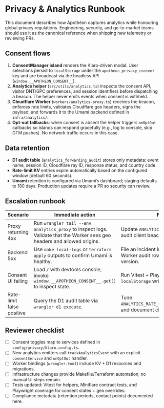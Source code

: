 # Privacy & Analytics Runbook

This document describes how Apothéon captures analytics while honouring global
privacy regulations. Engineering, security, and go-to-market teams should use
it as the canonical reference when shipping new telemetry or reviewing PRs.

## Consent flows

1. **ConsentManager island** renders the Klaro-driven modal. User selections
   persist to `localStorage` under the `apotheon_privacy_consent` key and are
   broadcast via the headless API (`window.__APOTHEON_CONSENT__`).
2. **Analytics helper** (`src/utils/analytics.ts`) inspects the consent API,
   visitor DNT/GPC preferences, and session identifiers before dispatching a
   beacon. The helper never emits events when consent is withheld.
3. **Cloudflare Worker** (`workers/analytics-proxy.ts`) receives the beacon,
   enforces rate limits, validates Cloudflare geo headers, signs the payload, and
   forwards it to the Umami backend defined in `infra/analytics/`.
4. **Opt-out fallbacks**: when consent is absent the helper triggers `onOptOut`
   callbacks so islands can respond gracefully (e.g., log to console, skip GTM
   pushes). No network traffic occurs in this case.

## Data retention

- **D1 audit table** (`analytics_forwarding_audit`) stores only metadata: event
  name, session ID, Cloudflare ray ID, response status, and country code.
- **Rate-limit KV** entries expire automatically based on the configured window
  (default 60 seconds).
- **Umami** retention is configured via Umami’s dashboard; staging defaults to
  180 days. Production updates require a PR so security can review.

## Escalation runbook

| Scenario                  | Immediate action                                                                                                          | Follow-up                                                                             |
| ------------------------- | ------------------------------------------------------------------------------------------------------------------------- | ------------------------------------------------------------------------------------- |
| Proxy returning 4xx       | Run `wrangler tail --env analytics_proxy` to inspect logs. Validate that the Worker sees geo headers and allowed origins. | Update `ANALYTICS_ALLOWED_ORIGINS` or audit client beacons.                           |
| Backend 5xx               | Use `make local-logs` or `terraform apply` outputs to confirm Umami is healthy.                                           | File an incident in PagerDuty; include Worker audit rows and Terraform state version. |
| Consent UI failing        | Load `/` with devtools console; invoke `window.__APOTHEON_CONSENT__.get()` to inspect state.                              | Run Vitest + Playwright suites; confirm `localStorage` writes succeed.                |
| Rate-limit false positive | Query the D1 audit table via `wrangler d1 execute`.                                                                       | Tune `ANALYTICS_RATE_LIMIT_MAX`/`WINDOW_SECONDS` and document changes in this file.   |

## Reviewer checklist

- [ ] Consent toggles map to services defined in `config/privacy/klaro.config.ts`.
- [ ] New analytics emitters call `trackAnalyticsEvent` with an explicit
      `consentService` and `onOptOut` handler.
- [ ] Worker bindings (`wrangler.toml`) include KV + D1 resources and migrations.
- [ ] Infrastructure changes provide Makefile/Terraform automation; no manual UI
      steps remain.
- [ ] Tests updated: Vitest for helpers, Miniflare contract tests, and Playwright
      coverage for consent states + geo overrides.
- [ ] Compliance metadata (retention periods, contact points) documented here.
